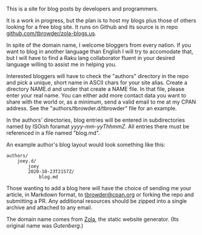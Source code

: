 This is a site for blog posts by
developers and programmers.

It is a work in progress, but the plan is to host 
my blogs plus those of others looking for a free
blog site. It runs on Github and its source
is in repo [github.com/tbrowder/zola-blogs.us](https://github.com/tbrowder/zola-blogs.us).

In spite of the domain name, I welcome bloggers from
every nation. If you want to blog in another language
than English I will try to accomodate that,
but I will have to find a Raku lang collaborator fluent
in your desired language willing
to assist me in helping you.

Interested bloggers will have to check the "authors"
directory in the repo and pick a unique, short name
in ASCII chars for your site alias. Create a
directory NAME.d and under that create a NAME file.
In that file,
please enter your real name. You can either add more
contact data you want to share with the world or,
as a minimum, send a valid email to me at my
CPAN address. See the "authors/tbrowder.d/tbrowder"
file for an example.

In the authors' directories, blog entries will be
entered in subdirectories named by ISOish foramat *yyyy-mm-yyThhmmZ*.
All entries there must be referenced in a file named "blog.md".

An example author's blog layout would look something like
this:

    authors/
        joey.d/
            joey
            2020-10-23T2157Z/
                blog.md


Those wanting to add a blog here will have the
choice of sending me your article, in Markdown 
format, to [tbrowder@cpan.org](mailto:tbrowder@cpan.org) or 
forking the repo and submitting
a PR. Any additional resources should be zipped into a 
single archive and attached to any email.

The domain name comes from [Zola](https://getzola.org), the static
website generator. (Its original name was
*Gutenberg*.)
